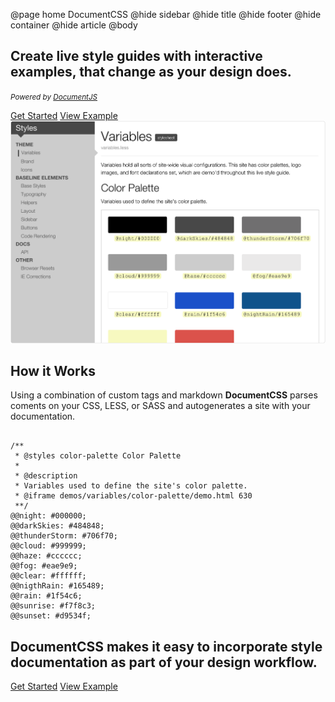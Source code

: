 @page home DocumentCSS
@hide sidebar
@hide title
@hide footer
@hide container
@hide article
@body


<section class="homepage-section">
  <h1>Create live style guides with interactive examples, that change as your design does.</h1>
  <p class="homepage-section-note"><small><i>Powered by <a href="http://documentjs.com">DocumentJS</a></i></small></p>

<div class="homepage-section-cta">
  <a href="docs/lsg-quickstart.html" class="button button-main">Get Started</a>
  <a href="examples/styles/variables.less.html" class="button button-secondary">View Example</a>
</div>
    
<img src="static/img/style-guide-demo.png"/>
</section>

<section class="homepage-section">
<h2>How it Works</h2>
<p>Using a combination of custom tags and markdown <strong>DocumentCSS</strong> parses coments on your CSS, LESS, or SASS and autogenerates a site with your documentation.</p>
<pre><code class="language-css">
/**
 * @styles color-palette Color Palette
 * 
 * @description
 * Variables used to define the site's color palette.
 * @iframe demos/variables/color-palette/demo.html 630
 **/
@@night: #000000; 
@@darkSkies: #484848; 
@@thunderStorm: #706f70;  
@@cloud: #999999; 
@@haze: #cccccc;  
@@fog: #eae9e9;
@@clear: #ffffff; 
@@nigthRain: #165489;
@@rain: #1f54c6; 
@@sunrise: #f7f8c3; 
@@sunset: #d9534f;
</code></pre>
</section>  

<section class="homepage-section-closing">
<section class="homepage-section">
<h2>DocumentCSS makes it easy to incorporate style documentation as part of your design workflow.</h2>

<div class="homepage-section-cta">
  <a href="docs/lsg-quickstart.html" class="button button-main">Get Started</a>
  <a href="examples/styles/variables.less.html" class="button button-secondary">View Example</a>
</div>
</section>
</section>

